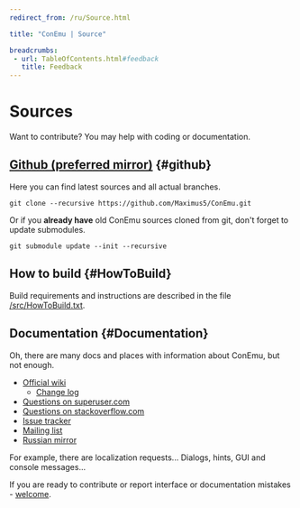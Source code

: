 ```yaml
---
redirect_from: /ru/Source.html

title: "ConEmu | Source"

breadcrumbs:
 - url: TableOfContents.html#feedback
   title: Feedback
---
```


# Sources

Want to contribute? You may help with coding or documentation.


## [Github (preferred mirror)](https://github.com/Maximus5/ConEmu)   {#github}

Here you can find latest sources and all actual branches.

~~~
git clone --recursive https://github.com/Maximus5/ConEmu.git
~~~

Or if you **already have** old ConEmu sources cloned from git,
don't forget to update submodules.

~~~
git submodule update --init --recursive 
~~~


## How to build  {#HowToBuild}

Build requirements and instructions are described in the file
[/src/HowToBuild.txt](https://github.com/Maximus5/ConEmu/blob/master/src/HowToBuild.txt).


## Documentation   {#Documentation}

Oh, there are many docs and places with information about ConEmu, but not enough.

* [Official wiki](TableOfContents.html)
  * [Change log](Whats_New.html)
* [Questions on superuser.com](http://superuser.com/questions/tagged/conemu)
* [Questions on stackoverflow.com](http://stackoverflow.com/questions/tagged/conemu)
* [Issue tracker](Issues.html)
* [Mailing list](http://groups.google.com/group/conemu_ml)
* [Russian mirror](http://www.conemu.ru/)


For example, there are localization requests...
Dialogs, hints, GUI and console messages...

If you are ready to contribute or report interface or documentation
mistakes - [welcome](ConEmuHelping.html).
